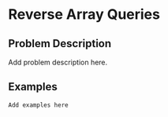 # Reverse Array Queries

## Problem Description

Add problem description here.

## Examples

```
Add examples here
```
